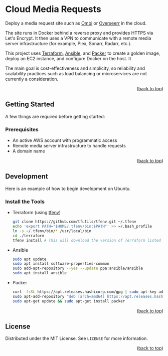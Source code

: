# Cloud Media Requests

Deploy a media request site such as [Ombi](https://ombi.io/) or [Overseerr](https://overseerr.dev/) in the cloud. 

The site runs in Docker behind a reverse proxy and provides HTTPS via Let's Encrypt. It then uses a VPN to communicate with a remote media server infrastructure (for example, Plex, Sonarr, Radarr, etc.).

This project uses [Terraform](https://www.terraform.io/), [Ansible](https://www.ansible.com/), and [Packer](https://www.packer.io/) to create a golden image, deploy an EC2 instance, and configure Docker on the host. It 

The main goal is cost-effectiveness and simplicity, so reliability and scalability practices such as load balancing or microservices are not currently a consideration.

<p align="right">(<a href="#top">back to top</a>)</p>



## Getting Started

A few things are required before getting started:

### Prerequisites

* An active AWS account with programmatic access
* Remote media server infrastructure to handle requests
* A domain name

<p align="right">(<a href="#top">back to top</a>)</p>


## Development

Here is an example of how to begin development on Ubuntu.

### Install the Tools

* Terraform (using [tfenv](https://github.com/tfutils/tfenv))
  ```sh
  git clone https://github.com/tfutils/tfenv.git ~/.tfenv
  echo 'export PATH="$HOME/.tfenv/bin:$PATH"' >> ~/.bash_profile
  ln -s ~/.tfenv/bin/* /usr/local/bin
  cd ./terraform
  tfenv install # This will download the version of Terraform listed in `.terraform-version`
  ```
* Ansible
  ```sh
  sudo apt update
  sudo apt install software-properties-common
  sudo add-apt-repository --yes --update ppa:ansible/ansible
  sudo apt install ansible
  ```
* Packer
  ```sh
  curl -fsSL https://apt.releases.hashicorp.com/gpg | sudo apt-key add -
  sudo apt-add-repository "deb [arch=amd64] https://apt.releases.hashicorp.com $(lsb_release -cs) main"
  sudo apt-get update && sudo apt-get install packer
  ```

<p align="right">(<a href="#top">back to top</a>)</p>


## License

Distributed under the MIT License. See `LICENSE` for more information.

<p align="right">(<a href="#top">back to top</a>)</p>
